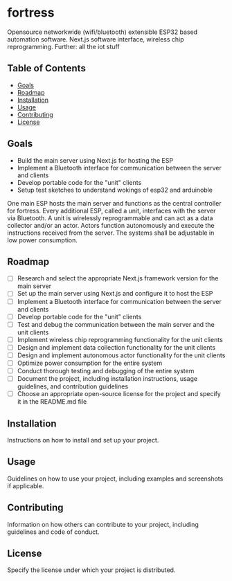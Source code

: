 # fortress

Opensource networkwide (wifi/bluetooth) extensible ESP32 based automation software. Next.js software interface, wireless chip reprogramming.
Further: all the iot stuff

## Table of Contents

- [Goals](#goals)
- [Roadmap](#roadmap)
- [Installation](#installation)
- [Usage](#usage)
- [Contributing](#contributing)
- [License](#license)

## Goals

- Build the main server using Next.js for hosting the ESP
- Implement a Bluetooth interface for communication between the server and clients
- Develop portable code for the "unit" clients
- Setup test sketches to understand wokings of esp32 and arduinoble

One main ESP hosts the main server and functions as the central controller for fortress. Every additional ESP, called a unit, interfaces with the server via Bluetooth. A unit is wirelessly reprogrammable and can act as a data collector and/or an actor. Actors function autonomously and execute the instructions received from the server. The systems shall be adjustable in low power consumption.

## Roadmap

- [ ] Research and select the appropriate Next.js framework version for the main server
- [ ] Set up the main server using Next.js and configure it to host the ESP
- [ ] Implement a Bluetooth interface for communication between the server and clients
- [ ] Develop portable code for the "unit" clients
- [ ] Test and debug the communication between the main server and the unit clients
- [ ] Implement wireless chip reprogramming functionality for the unit clients
- [ ] Design and implement data collection functionality for the unit clients
- [ ] Design and implement autonomous actor functionality for the unit clients
- [ ] Optimize power consumption for the entire system
- [ ] Conduct thorough testing and debugging of the entire system
- [ ] Document the project, including installation instructions, usage guidelines, and contribution guidelines
- [ ] Choose an appropriate open-source license for the project and specify it in the README.md file

## Installation

Instructions on how to install and set up your project.

## Usage

Guidelines on how to use your project, including examples and screenshots if applicable.

## Contributing

Information on how others can contribute to your project, including guidelines and code of conduct.

## License

Specify the license under which your project is distributed.
